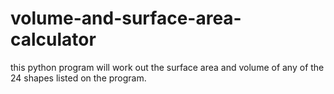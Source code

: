 # volume-and-surface-area-calculator
this python program will work out the surface area and volume of any of the 24 shapes listed on the program.
